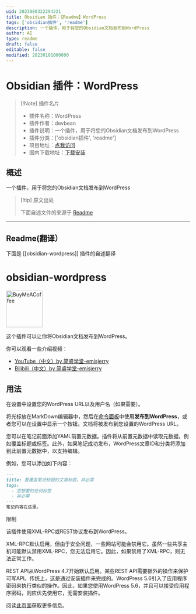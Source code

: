 ```yaml
---
uid: 2023080322294221
title: Obsidian 插件：【Readme】WordPress
tags: ['obsidian插件', 'readme']
description: 一个插件，用于将您的Obsidian文档发布到WordPress
author: AI
type: readme
draft: false
editable: false
modified: 20230101000000
---
```


# Obsidian 插件：WordPress

> [!Note] 插件名片
> - 插件名称：WordPress
> - 插件作者：devbean
> - 插件说明：一个插件，用于将您的Obsidian文档发布到WordPress
> - 插件分类：['obsidian插件', 'readme']
> - 项目地址：[点我访问](https://github.com/devbean/obsidian-wordpress)
> - 国内下载地址：[下载安装](https://pkmer.cn/products/plugin/pluginMarket/?obsidian-wordpress)

## 概述

一个插件，用于将您的Obsidian文档发布到WordPress



> [!tip] 原文出处
> 
>下面自述文件的来源于 [Readme](https://ghproxy.net/https://raw.githubusercontent.com/devbean/obsidian-wordpress/main/README.md)
> 

---

## Readme(翻译）

下面是 [[obsidian-wordpress]] 插件的自述翻译


# obsidian-wordpress

[<img src="https://cdn.buymeacoffee.com/buttons/v2/default-yellow.png" alt="BuyMeACoffee" width="100">](https://www.buymeacoffee.com/devbean)

这个插件可以让你将Obsidian文档发布到WordPress。

你可以观看一些介绍视频：
* [YouTube（中文）by 简睿学堂-emisjerry](https://youtu.be/7YECfr_W1WM)
* [Bilibili（中文）by 简睿学堂-emisjerry](https://www.bilibili.com/video/BV1FT411A77m/?vd_source=8d3e1ef8cd3aab146af84cfad2f5076f)

## 用法

在设置中设置您的WordPress URL以及用户名（如果需要）。

将光标放在MarkDown编辑器中，然后在[命令面板](https://help.obsidian.md/Plugins/Command+palette)中使用**发布到WordPress**，或者您可以在设置中显示一个按钮。文档将被发布到您设置的WordPress URL。

您可以在笔记前面添加YAML前置元数据。插件将从前置元数据中读取元数据，例如覆盖标题或标签。此外，如果笔记成功发布，WordPress文章ID和分类将添加到此前置元数据中，以支持编辑。

例如，您可以添加如下内容：

```markdown
---
title: 要覆盖笔记标题的文章标题，非必需
tags:
  - 您想要的任何标签
  - 非必需
---
笔记内容在这里。
```

限制

该插件使用XML-RPC或REST协议发布到WordPress。

XML-RPC默认启用，但由于安全问题，一些网站可能会禁用它。虽然一些共享主机可能默认禁用XML-RPC，您无法启用它。因此，如果禁用了XML-RPC，则无法正常工作。

REST API从WordPress 4.7开始默认启用。某些REST API需要额外的操作来保护可写API。传统上，这是通过安装插件来完成的。WordPress 5.6引入了应用程序密码来执行类似的操作。因此，如果您使用WordPress 5.6，并且可以接受应用程序密码，则应优先使用它，无需安装插件。

阅读[此页面](https://devbean.github.io/obsidian-wordpress)获取更多信息。



